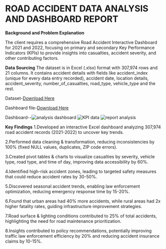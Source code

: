 # **ROAD ACCIDENT DATA ANALYSIS AND DASHBOARD REPORT**

**Background and Problem Explanation**

The client requires a comprehensive Road Accident Interactive Dashboard for 2021 and 2022, 
focusing on primary and secondary Key Performance Indicators (KPIs) to provide insights into casualties, accident severity, and other contributing factors.

**Data Sourcing**
The dataset is in Excel (.xlsx) format with 307,974 rows and 21 columns. 
It contains accident details with fields like accident_index (unique for every data entry recorded), 
accident date, location details, accident_severity, number_of_casualties, road_type, vehicle_type and the rest.

Dataset-[Download Here](https://docs.google.com/spreadsheets/d/1v00YZtOWodegCMTwocWFDSAnwEHFwCG1/edit?usp=drive_link&ouid=105485232698880748717&rtpof=true&sd=true)

Dashboard file-[Download Here](https://docs.google.com/spreadsheets/d/13-NECNsgjHVUl5Ak3Xr4Jut0iFeWrJML/edit?usp=drive_link&ouid=105485232698880748717&rtpof=true&sd=true)


Dashboard--![analysis dashboard](https://github.com/user-attachments/assets/5785f3d6-34ae-4062-b9e1-ba5df329f595)
![KPI data](https://github.com/user-attachments/assets/48a6f467-bff9-476a-825d-8b16b2e0b791)
![report analysis](https://github.com/user-attachments/assets/b330d8d5-ad72-4b39-96ae-1dc5c207cc18)


**Key Findings**
1.Developed an interactive Excel dashboard analyzing 307,974 road accident records (2021-2022) to uncover key trends.

2.Performed data cleaning & transformation, reducing inconsistencies by 100% (fixed NULL values, duplicates, ZIP code errors).

3.Created pivot tables & charts to visualize casualties by severity, vehicle type, road type, and time of day, improving data accessibility by 60%.

4.Identified high-risk accident zones, leading to targeted safety measures that could reduce accident rates by 30-50%.

5.Discovered seasonal accident trends, enabling law enforcement optimization, reducing emergency response time by 15-20%.

6.Found that urban areas had 40% more accidents, while rural areas had 2x higher fatality rates, guiding infrastructure improvement strategies.

7.Road surface & lighting conditions contributed to 25% of total accidents, highlighting the need for road maintenance prioritization.

8.Insights contributed to policy recommendations, potentially improving traffic law enforcement efficiency by 20% and reducing accident insurance claims by 10-15%.
